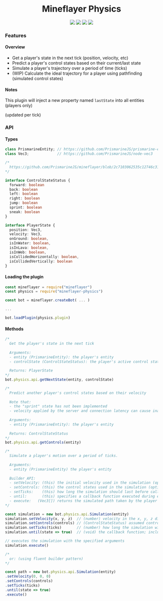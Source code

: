 <div align="center">
  <h1>Mineflayer Physics</h1>
  <img src="https://img.shields.io/npm/v/mineflayer-physics?style=flat-square">
  <img src="https://img.shields.io/github/license/firejoust/mineflayer-physics?style=flat-square">
  <img src="https://img.shields.io/github/issues/firejoust/mineflayer-physics?style=flat-square">
  <img src="https://img.shields.io/github/issues-pr/firejoust/mineflayer-physics?style=flat-square">
</div>

### Features
#### Overview
- Get a player's state in the next tick (position, velocity, etc)
- Predict a player's control states based on their current/last state
- Simulate a player's trajectory over a period of time (ticks)
- (WIP) Calculate the ideal trajectory for a player using pathfinding (simulated control states)
#### Notes
This plugin will inject a new property named `lastState` into all entities (players only)

(updated per tick)
### API
#### Types
```js
class PrismarineEntity; // https://github.com/PrismarineJS/prismarine-entity
class Vec3;             // https://github.com/PrismarineJS/node-vec3
```
```ts
/*
  https://github.com/PrismarineJS/mineflayer/blob/2c7103062535c12746c312371e647a7b141547bd/index.d.ts#L526-L534
*/

interface ControlStateStatus {
  forward: boolean
  back: boolean
  left: boolean
  right: boolean
  jump: boolean
  sprint: boolean
  sneak: boolean
}

interface PlayerState {
  position: Vec3,
  velocity: Vec3,
  onGround: boolean,
  isInWater: boolean,
  isInLava: boolean,
  isInWeb: boolean,
  isCollidedHorizontally: boolean,
  isCollidedVertically: boolean
}
```
#### Loading the plugin
```js
const mineflayer = require("mineflayer")
const physics = require("mineflayer-physics")

const bot = mineflayer.createBot( ... )

...

bot.loadPlugin(physics.plugin)
```
#### Methods
```js
/*
  Get the player's state in the next tick
  
  Arguments:
  - entity (PrismarineEntity): the player's entity
  - controlState (ControlStateStatus): the player's active control states
  
  Returns: PlayerState
*/
bot.physics.api.getNextState(entity, controlState)
```
```js
/*
  Predict another player's control states based on their velocity
  
  Note that:
  - the "sprint" state has not been implemented
  - velocity applied by the server and connection latency can cause inaccuracy
  
  Arguments:
  - entity (PrismarineEntity): the player's entity
  
  Returns: ControlStateStatus
*/
bot.physics.api.getControls(entity)
```
```js
/*
  Simulate a player's motion over a period of ticks.
  
  Arguments:
  - entity (PrismarineEntity) the player's entity
  
  Builder API:
  - setVelocity: (this) the initial velocity used in the simulation (optional)
  - setControls: (this) the control states used in the simulation (optional)
  - setTicks:    (this) how long the simulation should last before callback is true
  - until:       (this) specifies a callback function executed during each tick
  - execute:   (Vec3[]) returns the simulated path taken by the player
*/

const simulation = new bot.physics.api.Simulation(entity)
simulation.setVelocity(x, y, z)  // (number) velocity in the x, y, z direction
simulation.setControls(controls) // (ControlStateStatus) assumed control states during the simulation
simulation.setTicks(ticks)       // (number) how long the simulation will last before callback is true
simulation.until(state => true)  // (void) the callback function; includes a single parameter with the 'PlayerState'

// executes the simulation with the specified arguments
simulation.execute()

/*
  or: (using fluent builder pattern)
*/

const path = new bot.physics.api.Simulation(entity)
.setVelocity(0, 0, 0)
.setControls(controls)
.setTicks(ticks)
.until(state => true)
.execute()
```
